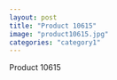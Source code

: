 ```yaml
---
layout: post
title: "Product 10615"
image: "product10615.jpg"
categories: "category1"
---
```

Product 10615
